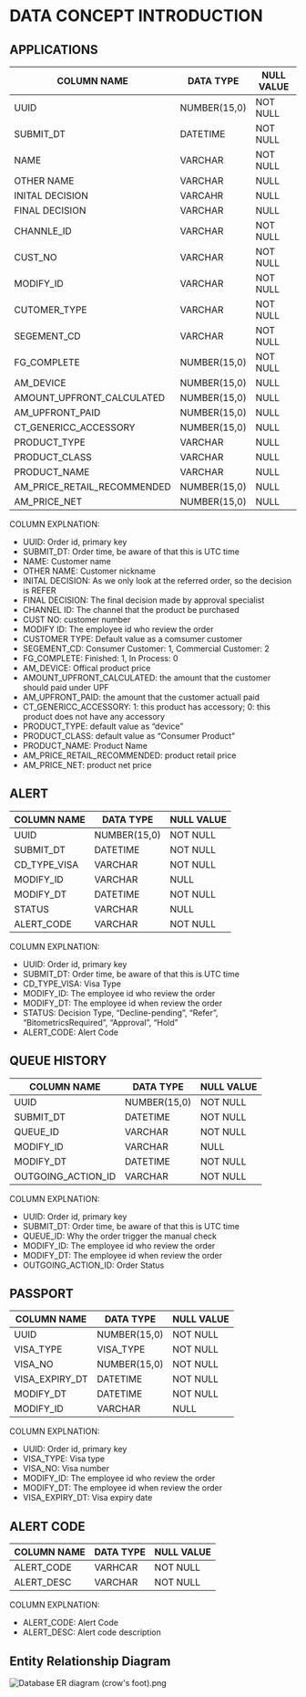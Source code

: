 # DATA CONCEPT INTRODUCTION

## APPLICATIONS

| COLUMN NAME | DATA TYPE  | NULL VALUE |
| --- | --- | --- |
| UUID | NUMBER(15,0) | NOT NULL |
| SUBMIT_DT | DATETIME | NOT NULL |
| NAME | VARCHAR | NOT NULL |
| OTHER NAME | VARCHAR | NULL |
| INITAL DECISION | VARCAHR | NULL |
| FINAL DECISION | VARCHAR | NULL |
| CHANNLE_ID | VARCHAR | NOT NULL |
| CUST_NO | VARCHAR | NOT NULL |
| MODIFY_ID  | VARCHAR | NOT NULL |
| CUTOMER_TYPE | VARCHAR | NOT NULL |
| SEGEMENT_CD | VARCHAR | NOT NULL |
| FG_COMPLETE | NUMBER(15,0) | NOT NULL |
| AM_DEVICE | NUMBER(15,0) | NULL |
| AMOUNT_UPFRONT_CALCULATED | NUMBER(15,0) | NULL |
| AM_UPFRONT_PAID | NUMBER(15,0) | NULL |
| CT_GENERICC_ACCESSORY | NUMBER(15,0) | NULL |
| PRODUCT_TYPE | VARCHAR | NULL |
| PRODUCT_CLASS | VARCHAR | NULL |
| PRODUCT_NAME | VARCHAR | NULL |
| AM_PRICE_RETAIL_RECOMMENDED | NUMBER(15,0) | NULL |
| AM_PRICE_NET | NUMBER(15,0) | NULL |

COLUMN EXPLNATION:

- UUID: Order id, primary key
- SUBMIT_DT: Order time, be aware of that this is UTC time
- NAME: Customer name
- OTHER NAME: Customer nickname
- INITAL DECISION: As we only look at the referred order, so the decision is REFER
- FINAL DECISION: The final decision made by approval specialist
- CHANNEL ID: The channel that the product be purchased
- CUST NO: customer number
- MODIFY ID: The employee id who review the order
- CUSTOMER TYPE: Default value as a comsumer customer
- SEGEMENT_CD: Consumer Customer: 1, Commercial Customer: 2
- FG_COMPLETE: Finished: 1, In Process: 0
- AM_DEVICE: Offical product price
- AMOUNT_UPFRONT_CALCULATED: the amount that the customer should paid under UPF
- AM_UPFRONT_PAID: the amount that the customer actuall paid
- CT_GENERICC_ACCESSORY: 1: this product has accessory; 0: this product does not have any accessory
- PRODUCT_TYPE: default value as “device”
- PRODUCT_CLASS: default value as “Consumer Product”
- PRODUCT_NAME: Product Name
- AM_PRICE_RETAIL_RECOMMENDED: product retail price
- AM_PRICE_NET: product net price

## ALERT

| COLUMN NAME | DATA TYPE  | NULL VALUE |
| --- | --- | --- |
| UUID | NUMBER(15,0) | NOT NULL |
| SUBMIT_DT | DATETIME | NOT NULL |
| CD_TYPE_VISA | VARCHAR | NOT NULL |
| MODIFY_ID  | VARCHAR | NULL |
| MODIFY_DT | DATETIME | NOT NULL |
| STATUS | VARCHAR | NULL |
| ALERT_CODE | VARCHAR | NOT NULL |

COLUMN EXPLNATION:

- UUID: Order id, primary key
- SUBMIT_DT: Order time, be aware of that this is UTC time
- CD_TYPE_VISA: Visa Type
- MODIFY_ID: The employee id who review the order
- MODIFY_DT: The employee id when review the order
- STATUS: Decision Type, “Decline-pending”, “Refer”, “BitometricsRequired”, “Approval”, “Hold”
- ALERT_CODE: Alert Code

## QUEUE HISTORY

| COLUMN NAME | DATA TYPE  | NULL VALUE |
| --- | --- | --- |
| UUID | NUMBER(15,0) | NOT NULL |
| SUBMIT_DT | DATETIME | NOT NULL |
| QUEUE_ID | VARCHAR | NOT NULL |
| MODIFY_ID  | VARCHAR | NULL |
| MODIFY_DT | DATETIME | NOT NULL |
| OUTGOING_ACTION_ID | VARCHAR | NOT NULL |

COLUMN EXPLNATION:

- UUID: Order id, primary key
- SUBMIT_DT: Order time, be aware of that this is UTC time
- QUEUE_ID: Why the order trigger the manual check
- MODIFY_ID: The employee id who review the order
- MODIFY_DT: The employee id when review the order
- OUTGOING_ACTION_ID: Order Status

## PASSPORT

| COLUMN NAME | DATA TYPE  | NULL VALUE |
| --- | --- | --- |
| UUID | NUMBER(15,0) | NOT NULL |
| VISA_TYPE | VISA_TYPE | NOT NULL |
| VISA_NO | NUMBER(15,0) | NOT NULL |
| VISA_EXPIRY_DT | DATETIME | NOT NULL |
| MODIFY_DT | DATETIME | NOT NULL |
| MODIFY_ID  | VARCHAR | NULL |

COLUMN EXPLNATION:

- UUID: Order id, primary key
- VISA_TYPE: Visa type
- VISA_NO: Visa number
- MODIFY_ID: The employee id who review the order
- MODIFY_DT: The employee id when review the order
- VISA_EXPIRY_DT: Visa expiry date

## ALERT CODE

| COLUMN NAME | DATA TYPE  | NULL VALUE |
| --- | --- | --- |
| ALERT_CODE  | VARHCAR | NOT NULL |
| ALERT_DESC | VARCHAR | NOT NULL |

COLUMN EXPLNATION:

- ALERT_CODE:  Alert Code
- ALERT_DESC: Alert code description

## Entity Relationship Diagram

![Database ER diagram (crow's foot).png](DATA%20CONCEPT%20INTRODUCTION%209043909d782f444f817cf1e09d83077c/Database_ER_diagram_(crows_foot).png)